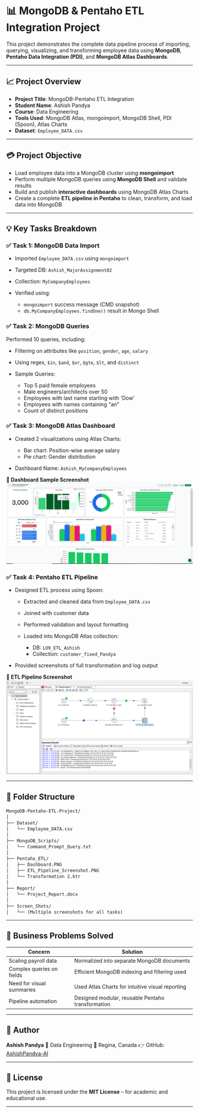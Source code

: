 # 📊 MongoDB & Pentaho ETL Integration Project

This project demonstrates the complete data pipeline process of importing, querying, visualizing, and transforming employee data using **MongoDB**, **Pentaho Data Integration (PDI)**, and **MongoDB Atlas Dashboards**.

---

## 📈 Project Overview

* **Project Title**: MongoDB-Pentaho ETL Integration
* **Student Name**: Ashish Pandya
* **Course**: Data Engineering
* **Tools Used**: MongoDB Atlas, mongoimport, MongoDB Shell, PDI (Spoon), Atlas Charts
* **Dataset**: `Employee_DATA.csv`

---

## 💳 Project Objective

* Load employee data into a MongoDB cluster using **mongoimport**
* Perform multiple MongoDB queries using **MongoDB Shell** and validate results
* Build and publish **interactive dashboards** using MongoDB Atlas Charts
* Create a complete **ETL pipeline in Pentaho** to clean, transform, and load data into MongoDB

---

## 💡 Key Tasks Breakdown

### ✅ **Task 1: MongoDB Data Import**

* Imported `Employee_DATA.csv` using `mongoimport`
* Targeted DB: `Ashish_MajorAssignment02`
* Collection: `MyCompanyEmployees`
* Verified using:

  * `mongoimport` success message (CMD snapshot)
  * `db.MyCompanyEmployees.findOne()` result in Mongo Shell

### ✅ **Task 2: MongoDB Queries**

Performed 10 queries, including:

* Filtering on attributes like `position`, `gender`, `age`, `salary`
* Using regex, `$in`, `$and`, `$or`, `$gte`, `$lt`, and `distinct`
* Sample Queries:

  * Top 5 paid female employees
  * Male engineers/architects over 50
  * Employees with last name starting with 'Dow'
  * Employees with names containing "an"
  * Count of distinct positions

### ✅ **Task 3: MongoDB Atlas Dashboard**

* Created 2 visualizations using Atlas Charts:

  * Bar chart: Position-wise average salary
  * Pie chart: Gender distribution
* Dashboard Name: `Ashish_MyCompanyEmployees`

**📸 Dashboard Sample Screenshot**
![Dashboard Screenshot](Pentaho_ETL/Dashboard.PNG)

### ✅ **Task 4: Pentaho ETL Pipeline**

* Designed ETL process using Spoon:

  * Extracted and cleaned data from `Employee_DATA.csv`
  * Joined with customer data
  * Performed validation and layout formatting
  * Loaded into MongoDB Atlas collection:

    * DB: `LO9_ETL_Ashish`
    * Collection: `customer_fixed_Pandya`
* Provided screenshots of full transformation and log output

**📸 ETL Pipeline Screenshot**
![ETL Pipeline Screenshot](Pentaho_ETL/ETL_Pipeline_Screenshot.PNG)

---

## 📄 Folder Structure

```
MongoDB-Pentaho-ETL-Project/
│
├── Dataset/
│   └── Employee_DATA.csv
│
├── MongoDB_Scripts/
│   └── Command_Prompt_Query.txt
│
├── Pentaho_ETL/
│   ├── Dashboard.PNG
│   ├── ETL_Pipeline_Screenshot.PNG
│   └── Transformation 2.ktr
│
├── Report/
│   └── Project_Report.docx
│
├── Screen_Shots/
│   └── (Multiple screenshots for all tasks)
```

---

## 🔹 Business Problems Solved

| Concern                   | Solution                                          |
| ------------------------- | ------------------------------------------------- |
| Scaling payroll data      | Normalized into separate MongoDB documents        |
| Complex queries on fields | Efficient MongoDB indexing and filtering used     |
| Need for visual summaries | Used Atlas Charts for intuitive visual reporting  |
| Pipeline automation       | Designed modular, reusable Pentaho transformation |

---

## 👤 Author

**Ashish Pandya**
📘 Data Engineering
📍 Regina, Canada
👉 GitHub: [AshishPandya-AI](https://github.com/AshishPandya-AI)

---

## 📓 License

This project is licensed under the **MIT License** – for academic and educational use.

---
